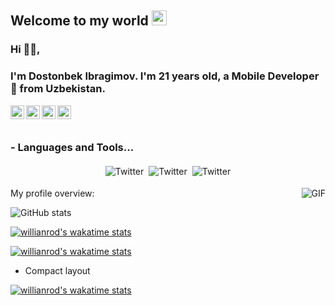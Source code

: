 ## Welcome to my world <img src="https://github.com/TheDudeThatCode/TheDudeThatCode/blob/master/Assets/Earth.gif" width="24px">
### Hi 🙋‍♂️,
### I'm Dostonbek Ibragimov. I'm 21 years old, a Mobile Developer 🚀 from Uzbekistan.
<a href="https://t.me/DostonbekIbragimov">
  <img align="left" alt="Telegram" width="22px" src="https://cdn.jsdelivr.net/npm/simple-icons@v3/icons/telegram.svg" />
</a>
<a href="https://www.instagram.com/ibragimov_dostonbekk/">
  <img align="left" alt="Instagram" width="22px" src="https://cdn.jsdelivr.net/npm/simple-icons@v3/icons/instagram.svg" />
</a>
<a href="https://algo.ubtuit.uz/users/idostonbek">
  <img align="left" alt="Codeforces" width="22px" src="https://cdn.jsdelivr.net/npm/simple-icons@3.13.0/icons/codeforces.svg" />
</a>
<a href="https://www.facebook.com/dostonbek.ibragimov.37">
  <img align="left" alt="Facebook" width="22px" src="https://cdn.jsdelivr.net/npm/simple-icons@3.13.0/icons/facebook.svg" />
</a>

<br />
<br />

### - Languages and Tools...


<p align="center">
 <img src="http://img.shields.io/badge/-Java-F89820?style=flat&logo=java&logoColor=white"" alt="Twitter" style="vertical-align:top; margin:4px"><img src="https://img.shields.io/badge/-C%20&%20C++-659ad2?style=flat&logo=c%2B%2B&logoColor=ffffff"alt="Twitter" style="vertical-align:top; margin:4px"><img src="https://img.shields.io/badge/-Python-black?style=flat&logo=python&logoColor=white" alt="Twitter" style="vertical-align:top; margin:4px">

</p>

  <img align="right" alt="GIF" src="https://media.giphy.com/media/836HiJc7pgzy8iNXCn/giphy.gif" />
  
<div><p>My profile overview: </p></div>

![GitHub stats](https://github-readme-stats.vercel.app/api?username=DostonbekIbragimov&show_icons=true&hide_border=true)

[![willianrod's wakatime stats](https://github-readme-stats.vercel.app/api/wakatime?username=DostonbekIbragimov)](https://github.com/anuraghazra/github-readme-stats)

[![willianrod's wakatime stats](https://github-readme-stats.vercel.app/api/wakatime?username=DostonbekIbragimov&hide_progress=true)](https://github.com/anuraghazra/github-readme-stats)

- Compact layout

[![willianrod's wakatime stats](https://github-readme-stats.vercel.app/api/wakatime?username=DostonbekIbragimov&layout=compact)](https://github.com/anuraghazra/github-readme-stats)


